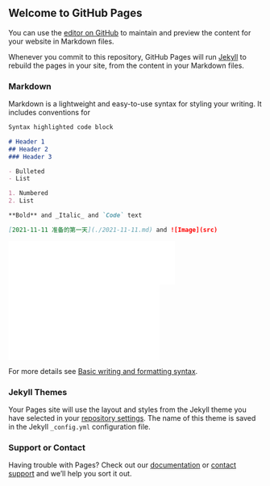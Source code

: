 <link rel="stylesheet" href="https://cdn.jsdelivr.net/npm/aplayer@1.7.0/dist/APlayer.min.css">
<script src="https://cdn.jsdelivr.net/npm/aplayer@1.7.0/dist/APlayer.min.js"></script>
<script src="https://cdn.jsdelivr.net/npm/meting@1.1.0/dist/Meting.min.js"></script>

<div class="aplayer" data-id="569212210" data-server="netease" data-type="song" data-mode="circulation" data-autoplay="true"></div>

## Welcome to GitHub Pages

You can use the [editor on GitHub](https://github.com/lforeverz/lforeverz.github.io/edit/main/README.md) to maintain and preview the content for your website in Markdown files.

Whenever you commit to this repository, GitHub Pages will run [Jekyll](https://jekyllrb.com/) to rebuild the pages in your site, from the content in your Markdown files.

### Markdown

Markdown is a lightweight and easy-to-use syntax for styling your writing. It includes conventions for

```markdown
Syntax highlighted code block

# Header 1
## Header 2
### Header 3

- Bulleted
- List

1. Numbered
2. List

**Bold** and _Italic_ and `Code` text

[2021-11-11 准备的第一天](./2021-11-11.md) and ![Image](src)
```
<iframe frameborder="no" border="0" marginwidth="0" marginheight="0" width=330 height=86  src="//music.163.com/outchain/player?type=2&id=569212210&auto=0&height=66" allow="autoplay"></iframe>

<iframe src="//player.bilibili.com/player.html?aid=806545681&bvid=BV1334y1Z7kq&cid=439325784&page=1" scrolling="no" border="0" frameborder="no" framespacing="0" allowfullscreen="true" allow="autoplay"> </iframe>

For more details see [Basic writing and formatting syntax](https://docs.github.com/en/github/writing-on-github/getting-started-with-writing-and-formatting-on-github/basic-writing-and-formatting-syntax).

### Jekyll Themes

Your Pages site will use the layout and styles from the Jekyll theme you have selected in your [repository settings](https://github.com/lforeverz/lforeverz.github.io/settings/pages). The name of this theme is saved in the Jekyll `_config.yml` configuration file.

### Support or Contact

Having trouble with Pages? Check out our [documentation](https://docs.github.com/categories/github-pages-basics/) or [contact support](https://support.github.com/contact) and we’ll help you sort it out.
